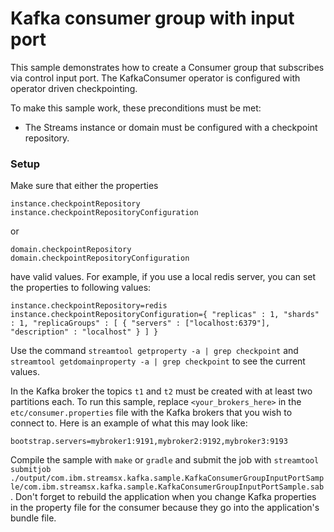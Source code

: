 # Kafka consumer group with input port

This sample demonstrates how to create a Consumer group that subscribes via control input port.
The KafkaConsumer operator is configured with operator driven checkpointing.

To make this sample work, these preconditions must be met:
* The Streams instance or domain must be configured with a checkpoint repository.


### Setup

Make sure that either the properties
```
instance.checkpointRepository
instance.checkpointRepositoryConfiguration
```
or
```
domain.checkpointRepository
domain.checkpointRepositoryConfiguration
```
have valid values. For example, if you use a local redis server, you can set the properties to following values:
```
instance.checkpointRepository=redis
instance.checkpointRepositoryConfiguration={ "replicas" : 1, "shards" : 1, "replicaGroups" : [ { "servers" : ["localhost:6379"], "description" : "localhost" } ] }
```
Use the command `streamtool getproperty -a | grep checkpoint` and `streamtool getdomainproperty -a | grep checkpoint` to see the current values.

In the Kafka broker the topics `t1` and `t2` must be created with at least two partitions each.
To run this sample, replace `<your_brokers_here>` in the `etc/consumer.properties` file with the Kafka brokers that you wish to connect to.
Here is an example of what this may look like:

```
bootstrap.servers=mybroker1:9191,mybroker2:9192,mybroker3:9193
```

Compile the sample with `make` or `gradle` and submit the job with
`streamtool submitjob ./output/com.ibm.streamsx.kafka.sample.KafkaConsumerGroupInputPortSample/com.ibm.streamsx.kafka.sample.KafkaConsumerGroupInputPortSample.sab`.
Don't forget to rebuild the application when you change Kafka properties in the property file for the consumer because they go into the application's bundle file.
